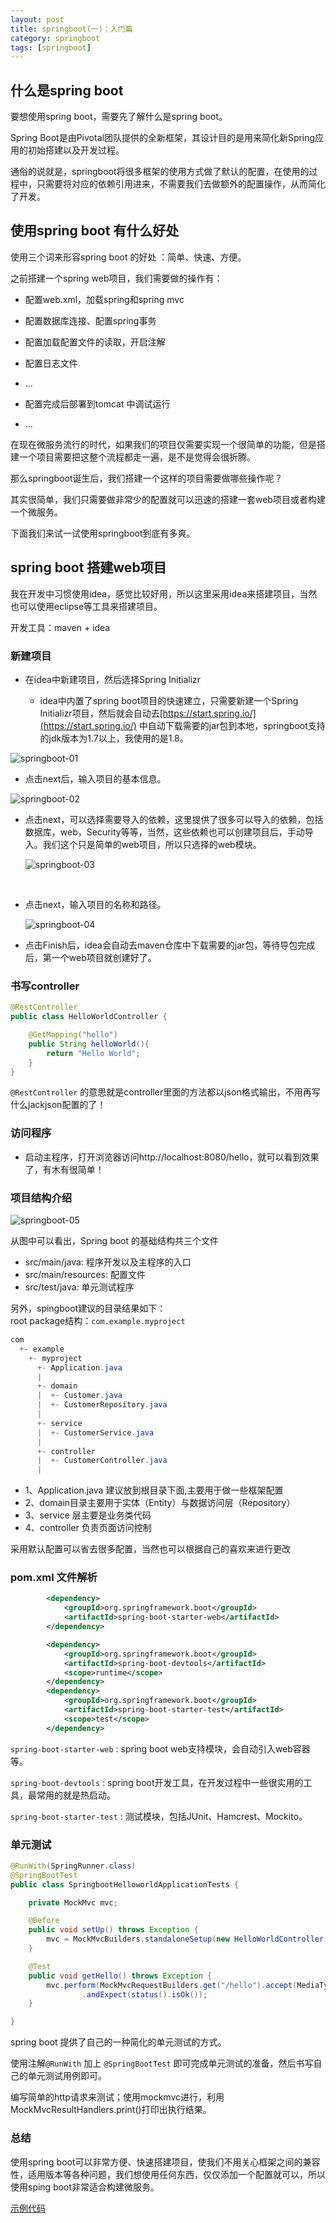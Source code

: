 ```yaml
---
layout: post
title: springboot(一)：入门篇
category: springboot
tags: [springboot]
---
```


## 什么是spring boot

要想使用spring boot，需要先了解什么是spring boot。

Spring Boot是由Pivotal团队提供的全新框架，其设计目的是用来简化新Spring应用的初始搭建以及开发过程。

通俗的说就是，springboot将很多框架的使用方式做了默认的配置，在使用的过程中，只需要将对应的依赖引用进来，不需要我们去做额外的配置操作，从而简化了开发。



## 使用spring boot 有什么好处

  使用三个词来形容spring boot 的好处 ：简单、快速、方便。

  之前搭建一个spring web项目，我们需要做的操作有：

- 配置web.xml，加载spring和spring mvc

- 配置数据库连接、配置spring事务


- 配置加载配置文件的读取，开启注解


- 配置日志文件

- ...

- 配置完成后部署到tomcat 中调试运行

- ...

在现在微服务流行的时代，如果我们的项目仅需要实现一个很简单的功能，但是搭建一个项目需要把这整个流程都走一遍，是不是觉得会很折腾。

 那么springboot诞生后，我们搭建一个这样的项目需要做哪些操作呢？

其实很简单，我们只需要做非常少的配置就可以迅速的搭建一套web项目或者构建一个微服务。

下面我们来试一试使用springboot到底有多爽。



## spring boot 搭建web项目

我在开发中习惯使用idea，感觉比较好用，所以这里采用idea来搭建项目，当然也可以使用eclipse等工具来搭建项目。

开发工具：maven + idea



### 新建项目

- 在idea中新建项目，然后选择Spring Initializr

  - idea中内置了spring boot项目的快速建立，只需要新建一个Spring Initializr项目，然后就会自动去[https://start.spring.io/](https://start.spring.io/) 中自动下载需要的jar包到本地，springboot支持的jdk版本为1.7以上，我使用的是1.8。

![springboot-01](img\springboot-01.png)



- 点击next后，输入项目的基本信息。


 ![springboot-02](img\springboot-02.png)



- 点击next，可以选择需要导入的依赖，这里提供了很多可以导入的依赖，包括数据库，web，Security等等，当然，这些依赖也可以创建项目后，手动导入。我们这个只是简单的web项目，所以只选择的web模块。

   ![springboot-03](img\springboot-03.png)

  ​


- 点击next，输入项目的名称和路径。

   ![springboot-04](img\springboot-04.png)



- 点击Finish后，idea会自动去maven仓库中下载需要的jar包，等待导包完成后，第一个web项目就创建好了。

### 书写controller

~~~java
@RestController
public class HelloWorldController {

    @GetMapping("hello")
    public String helloWorld(){
        return "Hello World";
    }
}
~~~

```@RestController``` 的意思就是controller里面的方法都以json格式输出，不用再写什么jackjson配置的了！



### 访问程序

- 启动主程序，打开浏览器访问http://localhost:8080/hello，就可以看到效果了，有木有很简单！



### 项目结构介绍

 ![springboot-05](img\springboot-05.png)

 从图中可以看出，Spring boot 的基础结构共三个文件

- src/main/java: 程序开发以及主程序的入口
- src/main/resources: 配置文件
- src/test/java: 单元测试程序



另外，spingboot建议的目录结果如下：  
root package结构：```com.example.myproject```

``` java
com
  +- example
    +- myproject
      +- Application.java
      |
      +- domain
      |  +- Customer.java
      |  +- CustomerRepository.java
      |
      +- service
      |  +- CustomerService.java
      |
      +- controller
      |  +- CustomerController.java
      |
```


- 1、Application.java 建议放到根目录下面,主要用于做一些框架配置
- 2、domain目录主要用于实体（Entity）与数据访问层（Repository）
- 3、service 层主要是业务类代码
- 4、controller 负责页面访问控制

采用默认配置可以省去很多配置，当然也可以根据自己的喜欢来进行更改

### pom.xml 文件解析

~~~xml
		<dependency>
			<groupId>org.springframework.boot</groupId>
			<artifactId>spring-boot-starter-web</artifactId>
		</dependency>

		<dependency>
			<groupId>org.springframework.boot</groupId>
			<artifactId>spring-boot-devtools</artifactId>
			<scope>runtime</scope>
		</dependency>
		<dependency>
			<groupId>org.springframework.boot</groupId>
			<artifactId>spring-boot-starter-test</artifactId>
			<scope>test</scope>
		</dependency>
~~~

```spring-boot-starter-web``` : spring boot web支持模块，会自动引入web容器等。

```spring-boot-devtools``` : spring boot开发工具，在开发过程中一些很实用的工具，最常用的就是热启动。

```spring-boot-starter-test``` : 测试模块，包括JUnit、Hamcrest、Mockito。



### 单元测试

~~~java
@RunWith(SpringRunner.class)
@SpringBootTest
public class SpringbootHelloworldApplicationTests {

	private MockMvc mvc;

	@Before
	public void setUp() throws Exception {
		mvc = MockMvcBuilders.standaloneSetup(new HelloWorldController()).build();
	}

	@Test
	public void getHello() throws Exception {
		mvc.perform(MockMvcRequestBuilders.get("/hello").accept(MediaType.APPLICATION_JSON))
				.andExpect(status().isOk());
	}

}
~~~

spring boot 提供了自己的一种简化的单元测试的方式。

使用注解```@RunWith``` 加上 ```@SpringBootTest``` 即可完成单元测试的准备，然后书写自己的单元测试用例即可。

编写简单的http请求来测试；使用mockmvc进行，利用MockMvcResultHandlers.print()打印出执行结果。



### 总结	

使用spring boot可以非常方便、快速搭建项目，使我们不用关心框架之间的兼容性，适用版本等各种问题，我们想使用任何东西，仅仅添加一个配置就可以，所以使用sping boot非常适合构建微服务。

[示例代码](https://github.com/ldmyown/springboot-learning)



